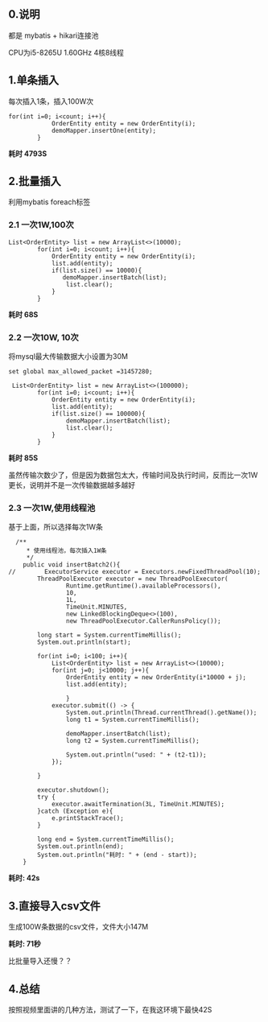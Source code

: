 



## 0.说明

都是 mybatis + hikari连接池

CPU为i5-8265U 1.60GHz  4核8线程

## 1.单条插入

每次插入1条，插入100W次

```
for(int i=0; i<count; i++){
            OrderEntity entity = new OrderEntity(i);
            demoMapper.insertOne(entity);
        }
```

**耗时 4793S**

## 2.批量插入

利用mybatis foreach标签

### 2.1 一次1W,100次

```
List<OrderEntity> list = new ArrayList<>(10000);
        for(int i=0; i<count; i++){
            OrderEntity entity = new OrderEntity(i);
            list.add(entity);
            if(list.size() == 10000){
               demoMapper.insertBatch(list);
                list.clear();
            }
        }
```

**耗时 68S**

### 2.2 一次10W, 10次

将mysql最大传输数据大小设置为30M

```
set global max_allowed_packet =31457280;
```


```
 List<OrderEntity> list = new ArrayList<>(100000);
        for(int i=0; i<count; i++){
            OrderEntity entity = new OrderEntity(i);
            list.add(entity);
            if(list.size() == 100000){
                demoMapper.insertBatch(list);
                list.clear();
            }
        }
```

**耗时 85S**

虽然传输次数少了，但是因为数据包太大，传输时间及执行时间，反而比一次1W更长，说明并不是一次传输数据越多越好


### 2.3 一次1W,使用线程池

基于上面，所以选择每次1W条

```
  /**
     * 使用线程池，每次插入1W条
     */
    public void insertBatch2(){
//        ExecutorService executor = Executors.newFixedThreadPool(10);
        ThreadPoolExecutor executor = new ThreadPoolExecutor(
                Runtime.getRuntime().availableProcessors(),
                10,
                1L,
                TimeUnit.MINUTES,
                new LinkedBlockingDeque<>(100),
                new ThreadPoolExecutor.CallerRunsPolicy());

        long start = System.currentTimeMillis();
        System.out.println(start);

        for(int i=0; i<100; i++){
            List<OrderEntity> list = new ArrayList<>(10000);
            for(int j=0; j<10000; j++){
                OrderEntity entity = new OrderEntity(i*10000 + j);
                list.add(entity);

                }
            executor.submit(() -> {
                System.out.println(Thread.currentThread().getName());
                long t1 = System.currentTimeMillis();

                demoMapper.insertBatch(list);
                long t2 = System.currentTimeMillis();

                System.out.println("used: " + (t2-t1));
            });

        }

        executor.shutdown();
        try {
            executor.awaitTermination(3L, TimeUnit.MINUTES);
        }catch (Exception e){
            e.printStackTrace();
        }

        long end = System.currentTimeMillis();
        System.out.println(end);
        System.out.println("耗时: " + (end - start));
    }

```

**耗时:  42s**

## 3.直接导入csv文件

生成100W条数据的csv文件，文件大小147M

**耗时: 71秒**

比批量导入还慢？？


## 4.总结

按照视频里面讲的几种方法，测试了一下，在我这环境下最快42S







